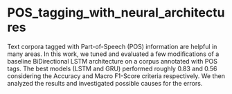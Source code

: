 # POS_tagging_with_neural_architectures

Text corpora tagged with Part-of-Speech (POS)
information are helpful in many areas. In this
work, we tuned and evaluated a few modifications
of a baseline BiDirectional LSTM architecture on a corpus annotated with POS tags.
The best models (LSTM and GRU) performed
roughly 0.83 and 0.56 considering the Accuracy and Macro F1-Score criteria respectively.
We then analyzed the results and investigated
possible causes for the errors.
